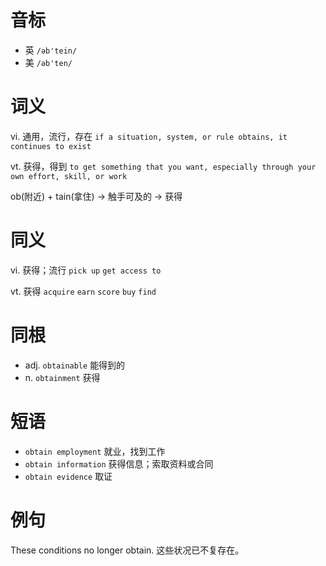 # 音标

- 英 `/əb'tein/`
- 美 `/əb'ten/`

# 词义

vi. 通用，流行，存在
`if a situation, system, or rule obtains, it continues to exist`

vt. 获得，得到
`to get something that you want, especially through your own effort, skill, or work`



ob(附近) + tain(拿住) → 触手可及的 → 获得

# 同义

vi. 获得；流行
`pick up` `get access to`

vt. 获得
`acquire` `earn` `score` `buy` `find`

# 同根

- adj. `obtainable` 能得到的
- n. `obtainment` 获得

# 短语

- `obtain employment` 就业，找到工作
- `obtain information` 获得信息；索取资料或合同
- `obtain evidence` 取证

# 例句

These conditions no longer obtain.
这些状况已不复存在。


